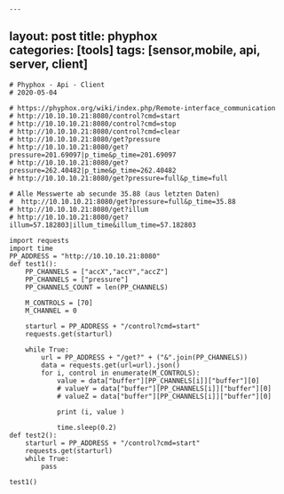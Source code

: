 ﻿    ---
layout: post
title: phyphox  
categories: [tools]
tags: [sensor,mobile, api, server, client]
--- 

    # Phyphox - Api - Client 
    # 2020-05-04 

    # https://phyphox.org/wiki/index.php/Remote-interface_communication
    # http://10.10.10.21:8080/control?cmd=start
    # http://10.10.10.21:8080/control?cmd=stop
    # http://10.10.10.21:8080/control?cmd=clear
    # http://10.10.10.21:8080/get?pressure
    # http://10.10.10.21:8080/get?pressure=201.69097|p_time&p_time=201.69097
    # http://10.10.10.21:8080/get?pressure=262.40482|p_time&p_time=262.40482
    # http://10.10.10.21:8080/get?pressure=full&p_time=full

    # Alle Messwerte ab secunde 35.88 (aus letzten Daten)
    #  http://10.10.10.21:8080/get?pressure=full&p_time=35.88
    # http://10.10.10.21:8080/get?illum
    # http://10.10.10.21:8080/get?illum=57.182803|illum_time&illum_time=57.182803

    import requests
    import time
    PP_ADDRESS = "http://10.10.10.21:8080"
    def test1():
        PP_CHANNELS = ["accX","accY","accZ"]
        PP_CHANNELS = ["pressure"]
        PP_CHANNELS_COUNT = len(PP_CHANNELS)

        M_CONTROLS = [70]
        M_CHANNEL = 0

        starturl = PP_ADDRESS + "/control?cmd=start"
        requests.get(starturl)

        while True:
            url = PP_ADDRESS + "/get?" + ("&".join(PP_CHANNELS))
            data = requests.get(url=url).json()
            for i, control in enumerate(M_CONTROLS):
                value = data["buffer"][PP_CHANNELS[i]]["buffer"][0]
                # valueY = data["buffer"][PP_CHANNELS[i]]["buffer"][0]
                # valueZ = data["buffer"][PP_CHANNELS[i]]["buffer"][0]

                print (i, value )
            
                time.sleep(0.2)
    def test2():
        starturl = PP_ADDRESS + "/control?cmd=start"
        requests.get(starturl)
        while True:
            pass

    test1()
